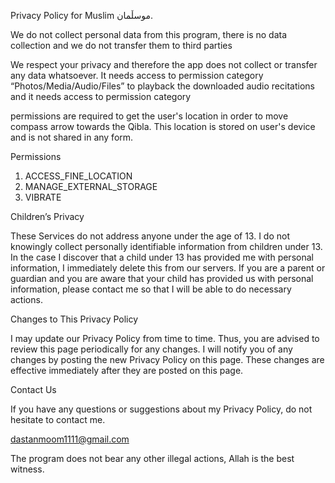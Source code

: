Privacy Policy for Muslim موسڵمان.


We do not collect personal data from this program, there is no data collection and we do not transfer them to third parties




We respect your privacy and therefore the app does not collect or transfer any data whatsoever. It needs access to permission category “Photos/Media/Audio/Files” to playback the downloaded audio recitations and it needs access to permission category 

permissions are required to get the user's location in order to move compass arrow towards the Qibla. This location is stored on user's device and is not shared in any form.


Permissions

1. ACCESS_FINE_LOCATION
2. MANAGE_EXTERNAL_STORAGE
3. VIBRATE




Children’s Privacy

These Services do not address anyone under the age of 13. I do not knowingly collect personally identifiable information from children under 13. In the case I discover that a child under 13 has provided me with personal information, I immediately delete this from our servers. If you are a parent or guardian and you are aware that your child has provided us with personal information, please contact me so that I will be able to do necessary actions.


Changes to This Privacy Policy

I may update our Privacy Policy from time to time. Thus, you are advised to review this page periodically for any changes. I will notify you of any changes by posting the new Privacy Policy on this page. These changes are effective immediately after they are posted on this page.

Contact Us

If you have any questions or suggestions about my Privacy Policy, do not hesitate to contact me.

dastanmoom1111@gmail.com

The program does not bear any other illegal actions, Allah is the best witness.
